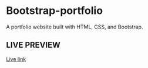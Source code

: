 # Bootstrap-portfolio

A portfolio website built with HTML, CSS, and Bootstrap.

## LIVE PREVIEW

[Live link](https://kwaleyela-ikafa.github.io/Bootstrap-portfolio/)
